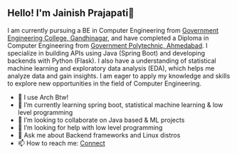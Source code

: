 ## Hello! I'm Jainish Prajapati👋

I am currently pursuing a BE in Computer Engineering from [Government Engineering College, Gandhinagar](http://gecg28.ac.in), and have completed a Diploma in Computer Engineering from [Government Polytechnic, Ahmedabad](http://gpahmedabad.ac.in). I specialize in building APIs using Java (Spring Boot) and developing backends with Python (Flask). I also have a understanding of statistical machine learning and exploratory data analysis (EDA), which helps me analyze data and gain insights. I am eager to apply my knowledge and skills to explore new opportunities in the field of Computer Engineering.


- 🐧 I use Arch Btw!
- 🌱 I’m currently learning spring boot, statistical machine learning & low level programming
- 👯 I’m looking to collaborate on Java based & ML projects
- 🤔 I’m looking for help with low level programming
- 💬 Ask me about Backend frameworks and Linux distros
- 📫 How to reach me: [Connect](https://jainish-prajapati.me/connect/)
